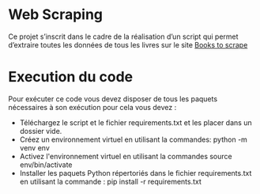 # Web Scraping
Ce projet s’inscrit dans le cadre de la réalisation d’un script qui permet d’extraire toutes les données de tous les livres sur le site [Books to scrape](http://books.toscrape.com/)
# Execution du code
 Pour exécuter ce code vous devez disposer de tous les paquets nécessaires à son exécution pour cela vous devez :
 * Téléchargez le script et le fichier requirements.txt et les placer dans un dossier vide.
 * Créez un environnement virtuel en utilisant la commandes: python -m venv env
 * Activez l'environnement virtuel en utilisant la commandes source env/bin/activate 
 * Installer les paquets Python répertoriés dans le fichier requirements.txt en utilisant la commande : pip install -r requirements.txt
